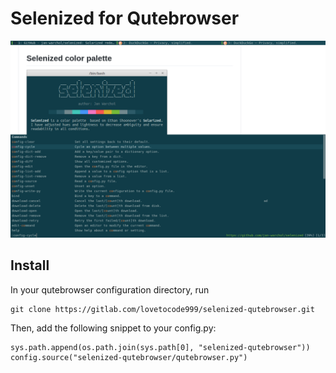 # Selenized for Qutebrowser
![Selenized dark screenshot](screenshot.png)

## Install
In your qutebrowser configuration directory, run
```
git clone https://gitlab.com/lovetocode999/selenized-qutebrowser.git
```
Then, add the following snippet to your config.py:
```
sys.path.append(os.path.join(sys.path[0], "selenized-qutebrowser"))
config.source("selenized-qutebrowser/qutebrowser.py")
```
